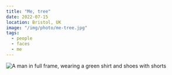 ```yaml
---
title: "Me, tree"
date: 2022-07-15
location: Bristol, UK
image: "/img/photo/me-tree.jpg"
tags:
  - people
  - faces
  - me
---
```


![A man in full frame, wearing a green shirt and shoes with shorts](/img/photo/me-tree.jpg)
